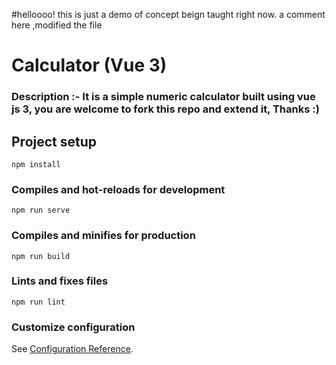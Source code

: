 #helloooo! this is just a demo of concept beign taught right now. a comment here ,modified the file
# Calculator (Vue 3)

### Description :- It is a simple numeric calculator built using vue js 3, you are welcome to fork this repo and extend it, Thanks :)

## Project setup
```
npm install
```

### Compiles and hot-reloads for development
```
npm run serve
```

### Compiles and minifies for production
```
npm run build
```

### Lints and fixes files
```
npm run lint
```

### Customize configuration
See [Configuration Reference](https://cli.vuejs.org/config/).
